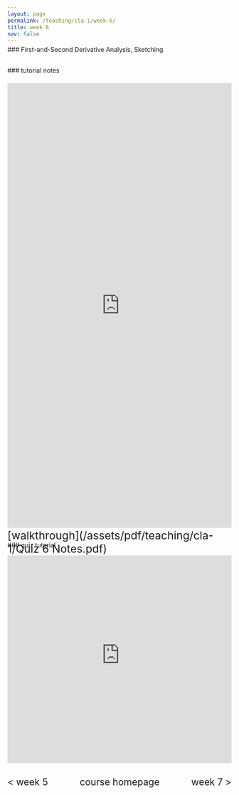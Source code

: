 ```yaml
---
layout: page
permalink: /teaching/cla-i/week-6/
title: week 6
nav: false
---
```

<div style="margin-top: -10px;"></div>
### First-and-Second Derivative Analysis, Sketching

<div style="margin-top: 30px;"></div>
### tutorial notes
<div style="margin-top: 20px;"></div>

<iframe scrolling="auto" 
    src="https://drive.google.com/viewerng/viewer?embedded=true&url=elshenawyom.github.io/assets/pdf/teaching/cla-1/Tutorial 6 - CLA (I).pdf" 
    style="width: 100%; height: 1000px;" 
    frameborder="0">
</iframe>

<div style="margin-top: 30px;"></div>
### quiz tutorial
<div style="margin-top: -45px;"></div>
<span style="float:right; font-size: 1.75em;">  [walkthrough](/assets/pdf/teaching/cla-1/Quiz 6 Notes.pdf)</span>
<br> 
<div style="margin-top: 30px;"></div>

<iframe 
    class="rounded z-depth-1" 
    zoomable="true" 
    style="width: 100%; height: 350pt;" 
    src="https://www.youtube-nocookie.com/embed/videoseries?si=mFeE9VHNMmCNq74Y&amp;list=PL5nC3GggzQpOZtTGCaXKYnzsf13sQAvqH" 
    title="YouTube video player" 
    frameborder="0" 
    allow="accelerometer; autoplay; clipboard-write; encrypted-media; gyroscope; picture-in-picture; web-share" 
    referrerpolicy="strict-origin-when-cross-origin" 
    allowfullscreen>
</iframe>

<div style="margin-top: 30px;"></div>
<div style="display: flex; justify-content: space-between; align-items: center;">
  <a href="/teaching/cla-i/week-5/" style="font-size: 1.5em; text-decoration: none;"> < week 5</a>
  <a href="/teaching/cla-i/" style="font-size: 1.5em; text-decoration: none; text-align: center;"> course homepage </a>
  <a href="/teaching/cla-i/week-7/" style="font-size: 1.5em; text-decoration: none; text-align: right;"> week 7 > </a>
</div>

<br>
<br>
